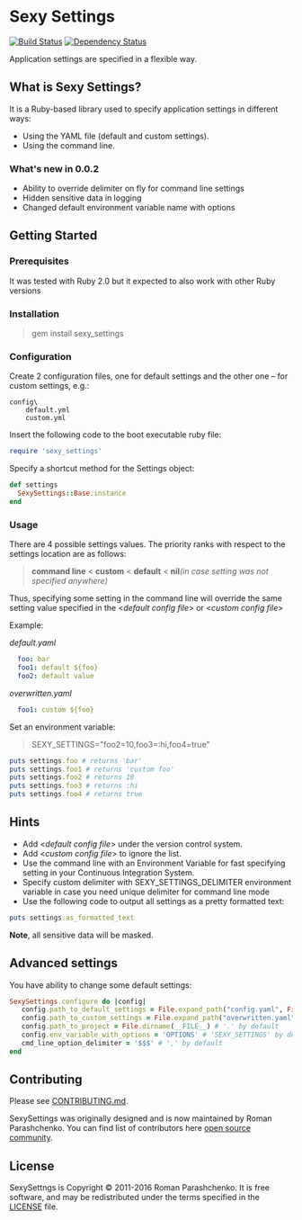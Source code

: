 # Sexy Settings

[![Build Status](https://travis-ci.org/romikoops/sexy_settings.svg?branch=master)][travis]
[![Dependency Status](https://gemnasium.com/romikoops/sexy_settings.png)][gemnasium]

[travis]: https://travis-ci.org/romikoops/sexy_settings
[gemnasium]: https://gemnasium.com/romikoops/sexy_settings
(https://gemnasium.com/romikoops/sexy_settings)

Application settings are specified in a flexible way.

## What is Sexy Settings?

It is a Ruby-based library used to specify application settings in different ways:

* Using the YAML file (default and custom settings).
* Using the command line.

### What's new in 0.0.2

- Ability to override delimiter on fly for command line settings
- Hidden sensitive data in logging
- Changed default environment variable name with options

## Getting Started

### Prerequisites

It was tested with Ruby 2.0 but it expected to also work with other Ruby versions

### Installation

>   gem install sexy_settings

### Configuration

Create 2 configuration files, one for default settings and the other one – for custom settings, e.g.:

```
config\
    default.yml
    custom.yml
```

  Insert the following code to the boot executable ruby file:

 ```ruby
 require 'sexy_settings'
 ```

  Specify a shortcut method for the Settings object:

 ```ruby
 def settings
   SexySettings::Base.instance
 end
 ```

### Usage

There are 4 possible settings values. The priority ranks with respect to the settings location are as follows:


> **command line** < **custom** < **default** < **nil**_(in case setting was not specified anywhere)_

Thus, specifying some setting in the command line will override the same setting value specified in the <_default config file_> or <_custom config file_>

Example:

_default.yaml_

```yaml
  foo: bar
  foo1: default ${foo}
  foo2: default value
```

 _overwritten.yaml_

```yaml
  foo1: custom ${foo}
```

Set an environment variable:

> SEXY_SETTINGS="foo2=10,foo3=:hi,foo4=true"

```ruby
puts settings.foo # returns 'bar'
puts settings.foo1 # returns 'custom foo'
puts settings.foo2 # returns 10
puts settings.foo3 # returns :hi
puts settings.foo4 # returns true
```


## Hints

* Add <_default config file_> under the version control system.
* Add <_custom config file_> to ignore the list.
*	Use the command line with an Environment Variable for fast specifying setting in your Continuous Integration System.
* Specify custom delimiter with  SEXY_SETTINGS_DELIMITER environment variable in case you need unique delimiter for command line mode
* Use the following code to output all settings as a pretty formatted text:
```ruby
puts settings.as_formatted_text
```
__Note__, all sensitive data will be masked.

## Advanced settings

You have ability to change some default settings:

```ruby
SexySettings.configure do |config|
   config.path_to_default_settings = File.expand_path("config.yaml", File.join(File.dirname(__FILE__), '..', 'config')) # 'default.yml' by default
   config.path_to_custom_settings = File.expand_path("overwritten.yaml", File.join(File.dirname(__FILE__), '..', 'config')) # 'custom.yml' by default
   config.path_to_project = File.dirname(__FILE__) # '.' by default
   config.env_variable_with_options = 'OPTIONS' # 'SEXY_SETTINGS' by default
   cmd_line_option_delimiter = '$$$' # ',' by default
end
```

Contributing
------------

Please see [CONTRIBUTING.md](https://github.com/romikoops/sexy_settings/blob/master/CONTRIBUTING.md).

SexySettings was originally designed and is now maintained by Roman Parashchenko. You can find list of contributors here [open source
community](https://github.com/romikoops/sexy_settings/graphs/contributors).

License
-------

SexySettngs is Copyright © 2011-2016 Roman Parashchenko. It is free
software, and may be redistributed under the terms specified in the
[LICENSE](/LICENSE_MIT) file.
